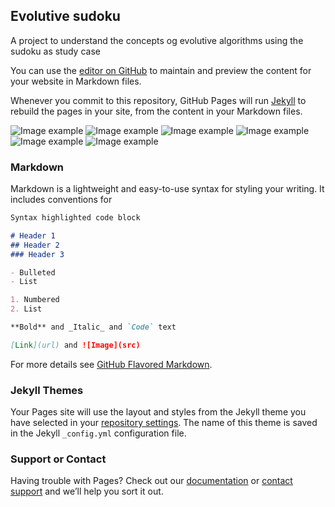 ## Evolutive sudoku

A project to understand the concepts og evolutive algorithms using the sudoku as study case

You can use the [editor on GitHub](https://github.com/sebasgverde/EvolutiveSudoku/edit/gh-pages/index.md) to maintain and preview the content for your website in Markdown files.

Whenever you commit to this repository, GitHub Pages will run [Jekyll](https://jekyllrb.com/) to rebuild the pages in your site, from the content in your Markdown files.

![Image example](http://sebasgverde.github.io/EvolutiveSudoku/images/1.png)
![Image example](http://sebasgverde.github.io/EvolutiveSudoku/images/2.png)
![Image example](http://sebasgverde.github.io/EvolutiveSudoku/images/3.png)
![Image example](http://sebasgverde.github.io/EvolutiveSudoku/images/4.png)
![Image example](http://sebasgverde.github.io/EvolutiveSudoku/images/5.png)
![Image example](http://sebasgverde.github.io/EvolutiveSudoku/images/6.png)

### Markdown

Markdown is a lightweight and easy-to-use syntax for styling your writing. It includes conventions for

```markdown
Syntax highlighted code block

# Header 1
## Header 2
### Header 3

- Bulleted
- List

1. Numbered
2. List

**Bold** and _Italic_ and `Code` text

[Link](url) and ![Image](src)
```

For more details see [GitHub Flavored Markdown](https://guides.github.com/features/mastering-markdown/).

### Jekyll Themes

Your Pages site will use the layout and styles from the Jekyll theme you have selected in your [repository settings](https://github.com/sebasgverde/EvolutiveSudoku/settings). The name of this theme is saved in the Jekyll `_config.yml` configuration file.

### Support or Contact

Having trouble with Pages? Check out our [documentation](https://help.github.com/categories/github-pages-basics/) or [contact support](https://github.com/contact) and we’ll help you sort it out.
